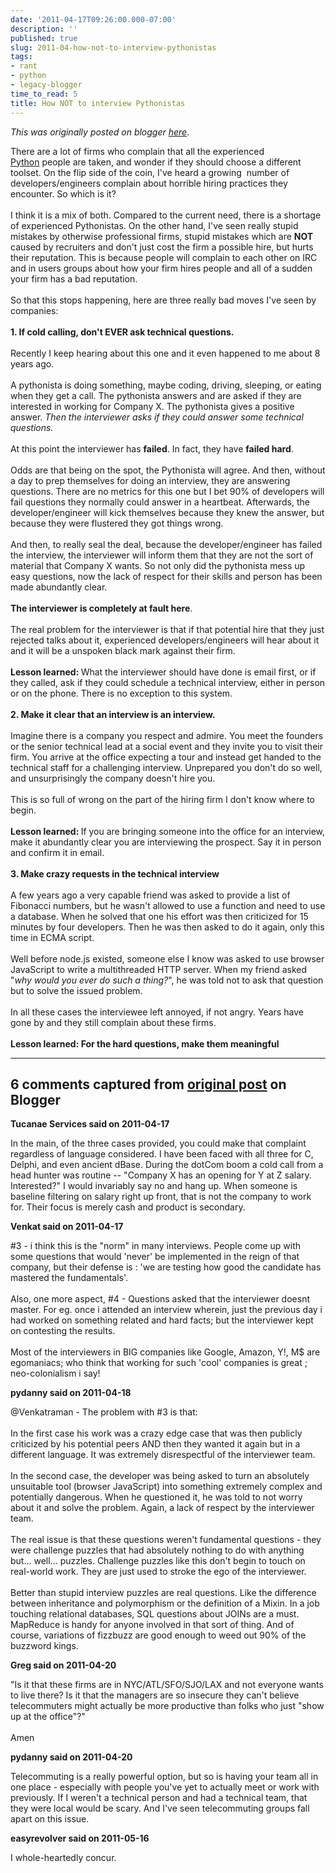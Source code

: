 ```yaml
---
date: '2011-04-17T09:26:00.000-07:00'
description: ''
published: true
slug: 2011-04-how-not-to-interview-pythonistas
tags:
- rant
- python
- legacy-blogger
time_to_read: 5
title: How NOT to interview Pythonistas
---
```


*This was originally posted on blogger [here](https://pydanny.blogspot.com/2011/04/how-not-to-interview-pythonistas.html)*.

There are a lot of firms who complain that all the experienced <a href="http://python.org/">Python</a>&nbsp;people&nbsp;are taken, and wonder if they should choose a different toolset. On the flip side of the coin, I've heard a growing &nbsp;number of developers/engineers complain about horrible hiring practices they encounter. So which is it?<br /><br />I think it is a mix of both. Compared to the current need, there is a shortage of experienced Pythonistas. On the other hand, I've seen really stupid mistakes by otherwise professional firms, stupid mistakes which are <b>NOT</b> caused by recruiters and don't just cost the firm a possible hire, but hurts their reputation. This is because people will complain to each other on IRC and in users groups about how your firm hires people and all of a sudden your firm has a bad reputation.<br /><br />So that this stops happening, here are three really bad moves I've seen by companies:<br /><br /><b>1. If cold calling, don't EVER ask technical questions.</b><br /><br />Recently I keep hearing about this one and it even happened to me about 8 years ago.<br /><br />A pythonista is doing something, maybe coding, driving, sleeping, or eating when they get a call. The pythonista answers and are asked if they are interested in working for Company X. The pythonista gives a positive answer. <i>Then the interviewer asks if they could answer some technical questions.</i><br /><br />At this point the interviewer has <b>failed</b>. In fact, they have <b>failed hard</b>.<br /><br />Odds are that being on the spot, the Pythonista will agree. And then, without a day to prep themselves for doing an interview, they are answering questions. There are no metrics for this one but I bet 90% of developers will fail questions they normally could answer in a heartbeat. Afterwards, the developer/engineer will kick themselves because they knew the answer, but because they were flustered they got things wrong.<br /><br />And then, to really seal the deal, because the developer/engineer has failed the interview, the interviewer will inform them that they are not the sort of material that Company X wants. So not only did the pythonista mess up easy questions, now the lack of respect for their skills and person has been made abundantly clear.<br /><br /><b>The interviewer is completely at fault here</b>.<br /><br />The real problem for the interviewer is that if that potential hire that they just rejected talks about it, experienced developers/engineers will hear about it and it will be a unspoken black mark against their firm.<br /><br /><b>Lesson learned: </b>What the interviewer should have done is email first, or if they called, ask if they could schedule a technical interview, either in person or on the phone. There is no exception to this system.<br /><br /><b>2. Make it clear that an interview is an interview.</b><br /><br />Imagine there is a company you respect and admire. You meet the founders or the senior technical lead at a social event and they invite you to visit their firm. You arrive at the office expecting a tour and instead get handed to the technical staff for a challenging interview. Unprepared you don't do so well, and unsurprisingly the company doesn't hire you.<br /><br />This is so full of wrong on the part of the hiring firm I don't know where to begin.<br /><br /><b>Lesson learned: </b>If you are bringing someone into the office for an interview, make it abundantly clear you are interviewing the&nbsp;prospect. Say it in person and confirm it in email.<br /><br /><b>3. Make crazy requests in the technical interview</b><br /><br />A few years ago a very capable friend was asked to provide a list of Fibonacci numbers, but he wasn't allowed to use a function and need to use a database. When he solved that one his effort was then criticized for 15 minutes by four developers. Then he was then asked to do it again, only this time in ECMA script.<br /><br />Well before node.js existed, someone else I know was asked to use browser JavaScript to write a multithreaded HTTP server. When my friend asked "<i>why would you ever do such a thing?</i>", he was told not to ask that question but to solve the issued problem.<br /><br />In all these cases the interviewee left annoyed, if not angry. Years have gone by and they still complain about these firms.<br /><br /><b>Lesson learned: For the hard questions, make them meaningful</b>

---

## 6 comments captured from [original post](https://pydanny.blogspot.com/2011/04/how-not-to-interview-pythonistas.html) on Blogger

**Tucanae Services said on 2011-04-17**

In the main, of the three cases provided, you could make that complaint regardless of language considered. I have been faced with all three for C, Delphi, and even ancient dBase. During the dotCom boom a cold call from a head hunter was routine -- &quot;Company X has an opening for Y at Z salary. Interested?&quot; I would invariably say no and hang up. When someone is baseline filtering on salary right up front, that is not the company to work for. Their focus is merely cash and product is secondary.

**Venkat said on 2011-04-17**

#3 - i think this is the &quot;norm&quot; in many interviews. People come up with some questions that would 'never' be implemented in the reign of that company, but their defense is : 'we are testing how good the candidate has mastered the fundamentals'. <br /><br />Also, one more aspect, #4 - Questions asked that the interviewer doesnt master. For eg. once i attended an interview wherein, just the previous day i had worked on something related and hard facts; but the interviewer kept on contesting the results.<br /><br />Most of the interviewers in BIG companies like Google, Amazon, Y!, M$ are egomaniacs; who think that working for such 'cool' companies is great ; neo-colonialism i say!

**pydanny said on 2011-04-18**

@Venkatraman - The problem with #3 is that:<br /><br />In the first case his work was a crazy edge case that was then publicly criticized by his potential peers AND then they wanted it again but in a different language. It was extremely disrespectful of the interviewer team. <br /><br />In the second case, the developer was being asked to turn an absolutely unsuitable tool (browser JavaScript) into something extremely complex and potentially dangerous. When he questioned it, he was told to not worry about it and solve the problem. Again, a lack of respect by the interviewer team.<br /><br />The real issue is that these questions weren't fundamental questions - they were challenge puzzles that had absolutely nothing to do with anything but... well... puzzles. Challenge puzzles like this don't begin to touch on real-world work. They are just used to stroke the ego of the interviewer.<br /><br />Better than stupid interview puzzles are real questions. Like the difference between inheritance and polymorphism or the definition of a Mixin. In a job touching relational databases, SQL questions about JOINs are a must.  MapReduce is handy for anyone involved in that sort of thing. And of course, variations of fizzbuzz are good enough to weed out 90% of the buzzword kings.

**Greg said on 2011-04-20**

&quot;Is it that these firms are in NYC/ATL/SFO/SJO/LAX and not everyone wants to live there? Is it that the managers are so insecure they can't believe telecommuters might actually be more productive than folks who just &quot;show up at the office&quot;?&quot;<br /><br />Amen

**pydanny said on 2011-04-20**

Telecommuting is a really powerful option, but so is having your team all in one place - especially with people you've yet to actually meet or work with previously. If I weren't a technical person and had a technical team, that they were local would be scary. And I've seen telecommuting groups fall apart on this issue.

**easyrevolver said on 2011-05-16**

I whole-heartedly concur.

